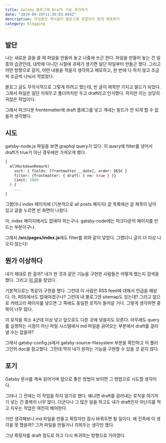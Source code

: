 ```yaml
---
title: Gatsby 블로그에 Draft 기능 추가하기
date: "2019-09-19T11:39:03.804Z"
description: 작성중인 게시글이 블로그에 포함되지 않게 배포하기
category: blogging
---
```


## 발단

나는 새로운 글을 쓸 때 파일을 만들어 놓고 나중에 쓰곤 한다. 파일을 만들어 놓는 건 일종의 습관인데, 대학에 다니던 시절에 과제가 생기면 일단 파일부터 만들곤 했다. 그리고 어떤 방향으로 갈지, 어떤 내용을 적을지 생각하고 메모하고, 한 번에 다 하지 않고 조금씩 조금씩 나눠서 적었었다.

블로그 글도 무의식적으로 그렇게 하려고 했는데, 빈 글이 제목만 가지고 빌드가 되었다. 그래서 파일은 일단 지워두고 폴더까지만 두고 draft라고 인식했다. 하지만 이는 상당히 귀찮은 작업이다.

그래서 마크다운 frontematter에 draft 플래그를 넣고 걔네는 빌드가 안 되게 할 수 없을까 생각했다.

## 시도

gatsby-node.js 파일을 보면 graphql query가 있다. 이 query에 filter를 넣어서 draft가 true가 아닌 경우에만 가져오게 했다.

```graphql
{
  allMarkdownRemark(
    sort: { fields: [frontmatter___date], order: DESC }
    filter: {frontmatter: { draft: { ne: true } }}
    limit: 1000
  ) {
    ...
}
```

그랬더니 index 페이지에 (기본적으로 all posts 페이지) 글 목록에선 글 제목이 남아 있고 글을 누르면 빈 화면이 나왔다.

아, index 페이지에서도 없애야 하는구나. gatsby-node에는 마크다운의 페이지를 만드는 부분이구나.

그래서 **/src/pages/index.js**에도 filter를 위와 같이 넣었다. 그랬더니 글이 더 이상 나오지 않는다!

## 뭔가 이상하다

내가 제대로 한 걸까? 내가 한 것과 같은 기능을 구현한 사람들은 어떻게 했는지 검색을 했다. 그리고 [이 글](https://dev.to/cole_ruche/implementing-a-draft-feature-in-a-gatsby-blog-1m7o)을 찾았다.

기본적으로는 똑같이 구현을 했다. 그런데 이 사람은 RSS feed에 대해서 언급을 해놨다. 아, RSS에서도 없애야겠구나? 그런데 내 블로그엔 sitemap도 있는데? 그리고 앞으로 카테고리 페이지를 넣으면 그 쪽에도 동일한 로직이 들어갈 거다. 그렇게 생각하면 중복이 너무 많다.

이 로직을 최소 4군데 이상 넣고 앞으로도 다른 곳에 넣을지도 모른다. 아무래도 query를 실행하는 시점이 아닌 파일 시스템에서 md 파일을 긁어오는 부분에서 draft를 걸러낼 수는 없을까?

그래서 gatsby-config.js에서 gatsby-source-filesystem 부분을 확인하고 이 플러그인의 doc을 참고했다. 그런데 딱히 내가 원하는 기능을 구현할 수 있을 것 같지 않다.

## 포기

Gatsby 문서를 계속 읽어가며 앞으로 좋은 방법이 보이면 그 방법으로 시도할 생각이다.

그러나 그 전에는 이 작업을 하지 않기로 했다. 왜냐면 draft를 걸러내는 로직을 여기저기 넣는 건 중복이 너무 많다. 더군다나 그 많은 일을 하고도 내가 draft인지 아닌지를 적고 지우는 작업은 여전히 해야한다.

가만 생각해보니 md 파일을 만들고 확장자만 잠시 바꿔두면 될 일이다. 왜 진즉에 이 생각을 못 했을까? 그저 파일을 만들거나 지워두는 생각만 했다.

그냥 확장자를 draft 정도로 하고 다시 복귀하는 방향으로 가야겠다.
